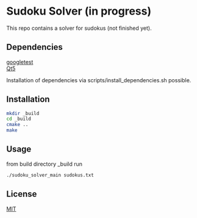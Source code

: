 # Sudoku Solver (in progress)
This repo contains a solver for sudokus (not finished yet).

## Dependencies
[googletest](https://github.com/google/googletest)  
[Qt5](https://doc.qt.io/qt-5/gettingstarted.html)

Installation of dependencies via scripts/install_dependencies.sh possible.

## Installation
```bash
mkdir _build
cd _build
cmake ..
make
```

## Usage
from build directory _build run
```bash
./sudoku_solver_main sudokus.txt
```

## License
[MIT](https://choosealicense.com/licenses/mit/)
